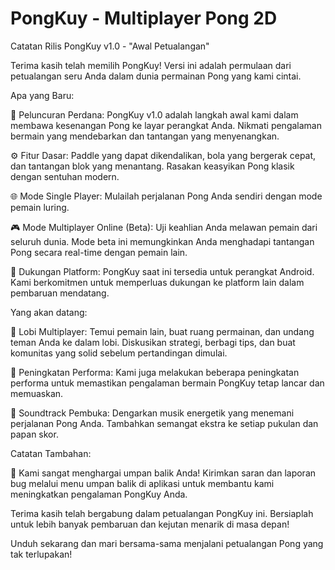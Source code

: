 # PongKuy - Multiplayer Pong 2D
Catatan Rilis PongKuy v1.0 - "Awal Petualangan"

Terima kasih telah memilih PongKuy! Versi ini adalah permulaan dari petualangan seru Anda dalam dunia permainan Pong yang kami cintai.

Apa yang Baru:

🚀 Peluncuran Perdana: PongKuy v1.0 adalah langkah awal kami dalam membawa kesenangan Pong ke layar perangkat Anda. Nikmati pengalaman bermain yang mendebarkan dan tantangan yang menyenangkan.

⚙️ Fitur Dasar: Paddle yang dapat dikendalikan, bola yang bergerak cepat, dan tantangan blok yang menantang. Rasakan keasyikan Pong klasik dengan sentuhan modern.

🌐 Mode Single Player: Mulailah perjalanan Pong Anda sendiri dengan mode pemain luring.

🎮 Mode Multiplayer Online (Beta): Uji keahlian Anda melawan pemain dari seluruh dunia. Mode beta ini memungkinkan Anda menghadapi tantangan Pong secara real-time dengan pemain lain.

📱 Dukungan Platform: PongKuy saat ini tersedia untuk perangkat Android. Kami berkomitmen untuk memperluas dukungan ke platform lain dalam pembaruan mendatang.

Yang akan datang:

🚪 Lobi Multiplayer: Temui pemain lain, buat ruang permainan, dan undang teman Anda ke dalam lobi. Diskusikan strategi, berbagi tips, dan buat komunitas yang solid sebelum pertandingan dimulai.

🔄 Peningkatan Performa: Kami juga melakukan beberapa peningkatan performa untuk memastikan pengalaman bermain PongKuy tetap lancar dan memuaskan.

🎵 Soundtrack Pembuka: Dengarkan musik energetik yang menemani perjalanan Pong Anda. Tambahkan semangat ekstra ke setiap pukulan dan papan skor.


Catatan Tambahan:

📢 Kami sangat menghargai umpan balik Anda! Kirimkan saran dan laporan bug melalui menu umpan balik di aplikasi untuk membantu kami meningkatkan pengalaman PongKuy Anda.

Terima kasih telah bergabung dalam petualangan PongKuy ini. Bersiaplah untuk lebih banyak pembaruan dan kejutan menarik di masa depan!

Unduh sekarang dan mari bersama-sama menjalani petualangan Pong yang tak terlupakan!
